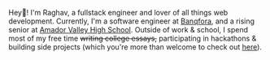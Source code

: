 Hey👋! I'm Raghav, a fullstack engineer and lover of all things web development. Currently, I'm a software engineer at [Banqfora](https://www.banqfora.com), and a rising senior at [Amador Valley High School](https://amador.pleasantonusd.net). Outside of work & school, I spend most of my free time ~~writing college essays,~~ participating in hackathons & building side projects (which you're more than welcome to check out [here](/projects)).


